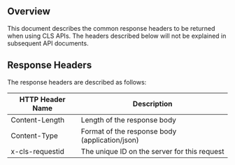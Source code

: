 ## Overview

This document describes the common response headers to be returned when using CLS APIs. The headers described below will not be explained in subsequent API documents.

## Response Headers

The response headers are described as follows:

| HTTP Header Name | Description |
| --------------- | ------------------------------------------- |
| Content-Length | Length of the response body |
| Content-Type | Format of the response body (application/json) |
| x-cls-requestid | The unique ID on the server for this request |


